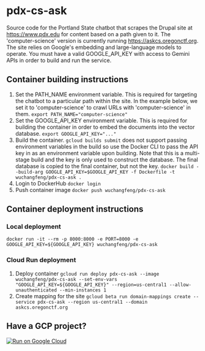 # pdx-cs-ask
Source code for the Portland State chatbot that scrapes the Drupal site at https://www.pdx.edu for content based on a path given to it.  The 'computer-science' version is currently running https://askcs.oregonctf.org.  The site relies on Google's embedding and large-language models to operate.  You must have a valid GOOGLE_API_KEY with access to Gemini APIs in order to build and run the service.

## Container building instructions

 1.  Set the PATH_NAME environment variable.  This is required for targeting the chatbot to a particular path within the site.  In the example below, we set it to 'computer-science' to crawl URLs with 'computer-science' in them.
`export PATH_NAME="computer-science"`
 2.  Set the GOOGLE_API_KEY environment variable.  This is required for building the container in order to embed the documents into the vector database.
`export GOOGLE_API_KEY="..."`
 3. Build the container.  `gcloud builds submit` does not support passing environment variables in the build so use the Docker CLI to pass the API key in as an environment variable upon building.  Note that this is a multi-stage build and the key is only used to construct the    database.  The final database is copied to the final container, but not the key.
`docker build --build-arg GOOGLE_API_KEY=$GOOGLE_API_KEY -f Dockerfile -t wuchangfeng/pdx-cs-ask .`   
 4. Login to DockerHub
 `docker login`
 5. Push container image
 `docker push wuchangfeng/pdx-cs-ask`

## Container deployment instructions
### Local deployment
`docker run -it --rm -p 8000:8000 -e PORT=8000 -e GOOGLE_API_KEY=${GOOGLE_API_KEY} wuchangfeng/pdx-cs-ask`

### Cloud Run deployment

 1. Deploy container
`gcloud run deploy pdx-cs-ask --image wuchangfeng/pdx-cs-ask --set-env-vars "GOOGLE_API_KEY=${GOOGLE_API_KEY}" --region=us-central1 --allow-unauthenticated --min-instances 1`
 2. Create mapping for the site
`gcloud beta run domain-mappings create --service pdx-cs-ask --region us-central1 --domain askcs.oregonctf.org`

## Have a GCP project?
[![Run on Google Cloud](https://deploy.cloud.run/button.svg)](https://deploy.cloud.run)
